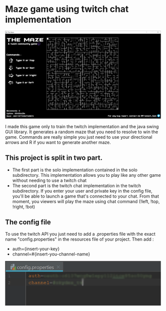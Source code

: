 # Maze game using twitch chat implementation

![Screenshot](https://github.com/Fromont-Sam/twitch-maze-game/blob/master/doc/game.PNG?raw=true)

I made this game only to train the twitch implementation and the java swing GUI library. It generates a random maze that you need to resolve to win the game. Commands are really simple you just need to use your directional arrows and R if you want to generate another maze.

## This project is split in two part. 

- The first part is the solo implementation contained in the solo subdirectory. This implementation allows you to play like any other game without needing to use a twitch chat
- The second part is the twitch chat implementation in the twitch subdirectory. If you enter your user and private key in the config file, you'll be able to launch a game that's connected to your chat. From that moment, you viewers will play the maze using chat command (!left, !top, !right, !bot)

## The config file 
To use the twitch API you just need to add a .properties file with the exact name "config.properties" in the resources file of your project. Then add :
- auth={insert-your-key}
- channel=#{insert-you-channel-name} 

![Screenshot](https://github.com/Fromont-Sam/twitch-maze-game/blob/master/doc/config.png?raw=true)
